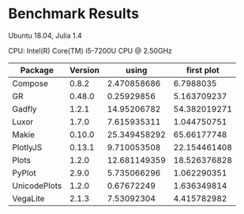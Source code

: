 # Benchmark Results
Ubuntu 18.04, Julia 1.4 

CPU: Intel(R) Core(TM) i5-7200U CPU @ 2.50GHz

| Package | Version | using | first plot |
| ----- | ----- | ----- | ----- |
| Compose | 0.8.2 | 2.470858686 | 6.7988035 |
| GR | 0.48.0 | 0.25929856 | 5.163709237 |
| Gadfly | 1.2.1 | 14.95206782 | 54.382019271 |
| Luxor | 1.7.0 | 7.615935311 | 1.044750751 |
| Makie | 0.10.0 | 25.349458292 | 65.66177748 |
| PlotlyJS | 0.13.1 | 9.710053508 | 22.154461408 |
| Plots | 1.2.0 | 12.681149359 | 18.526376828 |
| PyPlot | 2.9.0 | 5.735066296 | 1.062290351 |
| UnicodePlots | 1.2.0 | 0.67672249 | 1.636349814 |
| VegaLite | 2.1.3 | 7.53092304 | 4.415782982 |
